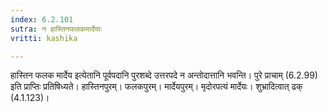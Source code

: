 ```yaml
---
index: 6.2.101
sutra: न हास्तिनफलकमार्देयाः
vritti: kashika

---
```

हास्तिन फलक मार्देय इत्येतानि पूर्वपदानि पुरशब्दे उत्तरपदे न अन्तोदात्तानि भवन्ति। पुरे प्राचाम् (6.2.99) इति प्राप्तिः प्रतिषिध्यते। हास्तिनपुरम्। फलकपुरम्। मार्देयपुरम्। मृदोरपत्यं मार्देयः। शुभ्रादित्वात् ढक् (4.1.123)।